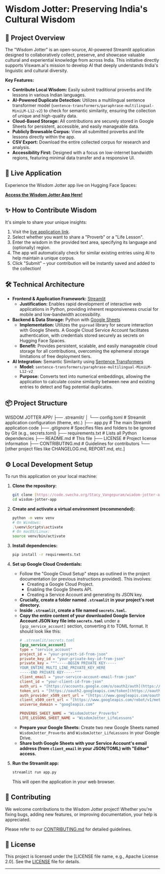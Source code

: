 # Wisdom Jotter: Preserving India's Cultural Wisdom

## 📜 Project Overview

The "Wisdom Jotter" is an open-source, AI-powered Streamlit application designed to collaboratively collect, preserve, and showcase valuable cultural and experiential knowledge from across India. This initiative directly supports Viswam.ai's mission to develop AI that deeply understands India's linguistic and cultural diversity.

**Key Features:**
* **Contribute Local Wisdom:** Easily submit traditional proverbs and life lessons in various Indian languages.
* **AI-Powered Duplicate Detection:** Utilizes a multilingual sentence transformer model (`sentence-transformers/paraphrase-multilingual-MiniLM-L12-v2`) to check for semantic similarity, ensuring the collection of unique and high-quality data.
* **Cloud-Based Storage:** All contributions are securely stored in Google Sheets for persistent, accessible, and easily manageable data.
* **Publicly Browsable Corpus:** View all submitted proverbs and life lessons directly within the app.
* **CSV Export:** Download the entire collected corpus for research and analysis.
* **Accessibility First:** Designed with a focus on low-internet bandwidth regions, featuring minimal data transfer and a responsive UI.

## 🚀 Live Application

Experience the Wisdom Jotter app live on Hugging Face Spaces:

[**Access the Wisdom Jotter App Here!**](https://huggingface.co/spaces/stacyv/wisdom-jotter)


## ✨ How to Contribute Wisdom

It's simple to share your unique insights:

1.  Visit the [live application link](https://huggingface.co/spaces/stacyv/wisdom-jotter).
2.  Select whether you want to share a "Proverb" or a "Life Lesson".
3.  Enter the wisdom in the provided text area, specifying its language and (optionally) region.
4.  The app will automatically check for similar existing entries using AI to help maintain a unique corpus.
5.  Click "Submit" – your contribution will be instantly saved and added to the collection!

## 🛠️ Technical Architecture

* **Frontend & Application Framework:** [Streamlit](https://streamlit.io/)
    * **Justification:** Enables rapid development of interactive web applications in Python, providing inherent responsiveness crucial for mobile and low-bandwidth accessibility.
* **Backend & Data Storage:** Python with [Google Sheets](https://docs.gspread.org/en/latest/)
    * **Implementation:** Utilizes the `gspread` library for secure interaction with Google Sheets. A Google Cloud Service Account facilitates authentication, with credentials stored securely as secrets on Hugging Face Spaces.
    * **Benefit:** Provides persistent, scalable, and easily manageable cloud storage for all contributions, overcoming the ephemeral storage limitations of free deployment tiers.
* **AI Integration:** Semantic Similarity using [Sentence Transformers](https://www.sbert.net/)
    * **Model:** `sentence-transformers/paraphrase-multilingual-MiniLM-L12-v2`
    * **Purpose:** Converts text into numerical embeddings, allowing the application to calculate cosine similarity between new and existing entries to detect and flag potential duplicates.

## 📦 Project Structure


WISDOM JOTTER APP/
├── .streamlit/
│   └── config.toml           # Streamlit application configuration (theme, etc.)
├── app.py                    # The main Streamlit application code
├── .gitignore                # Specifies files and folders to be ignored by Git (e.g., secrets.toml)
├── requirements.txt          # Lists all Python dependencies
├── README.md                 # This file
├── LICENSE                   # Project license information
├── CONTRIBUTING.md           # Guidelines for contributors
└── [other project files like CHANGELOG.md, REPORT.md, etc.]

## ⚙️ Local Development Setup

To run this application on your local machine:

1.  **Clone the repository:**
    ```bash
    git clone [https://code.swecha.org/Stacy_Vangepuram/wiadom-jotter-app.git](https://code.swecha.org/Stacy_Vangepuram/wisdom-jotter-app.git)
    cd wisdom-jotter-app
    ```

2.  **Create and activate a virtual environment (recommended):**
    ```bash
    python -m venv venv
    # On Windows:
    .\venv\Scripts\activate
    # On macOS/Linux:
    source venv/bin/activate
    ```

3.  **Install dependencies:**
    ```bash
    pip install -r requirements.txt
    ```

4.  **Set up Google Cloud Credentials:**
    * Follow the "Google Cloud Setup" steps as outlined in the project documentation (or previous instructions provided). This involves:
        * Creating a Google Cloud Project.
        * Enabling the Google Sheets API.
        * Creating a Service Account and generating its JSON key.
    * **Crucially, create a folder named `.streamlit` in your project's root directory.**
    * **Inside `.streamlit`, create a file named `secrets.toml`.**
    * **Copy the entire content of your downloaded Google Service Account JSON key file into `secrets.toml`** under a `[gcp_service_account]` section, converting it to TOML format. It should look like this:
        ```toml
        # .streamlit/secrets.toml
        [gcp_service_account]
        type = "service_account"
        project_id = "your-project-id-from-json"
        private_key_id = "your-private-key-id-from-json"
        private_key = """-----BEGIN PRIVATE KEY-----
        YOUR_ENTIRE_MULTI_LINE_PRIVATE_KEY_HERE
        -----END PRIVATE KEY-----"""
        client_email = "your-service-account-email-from-json"
        client_id = "your-client-id-from-json"
        auth_uri = "[https://accounts.google.com/o/oauth2/auth](https://accounts.google.com/o/oauth2/auth)"
        token_uri = "[https://oauth2.googleapis.com/token](https://oauth2.googleapis.com/token)"
        auth_provider_x509_cert_url = "[https://www.googleapis.com/oauth2/v1/certs](https://www.googleapis.com/oauth2/v1/certs)"
        client_x509_cert_url = "[https://www.googleapis.com/robot/v1/metadata/x509/your-service-account-email-url-encoded](https://www.googleapis.com/robot/v1/metadata/x509/your-service-account-email-url-encoded)"
        universe_domain = "googleapis.com"

        PROVERBS_SHEET_NAME = "WisdomJotter_Proverbs"
        LIFE_LESSONS_SHEET_NAME = "WisdomJotter_LifeLessons"
        ```
    * **Prepare your Google Sheets:** Create two new Google Sheets named `WisdomJotter_Proverbs` and `WisdomJotter_LifeLessons` in your Google Drive.
    * **Share both Google Sheets with your Service Account's email address (from `client_email` in your JSON/TOML) with "Editor" access.**

5.  **Run the Streamlit app:**
    ```bash
    streamlit run app.py
    ```
    This will open the application in your web browser.

## 🤝 Contributing

We welcome contributions to the Wisdom Jotter project! Whether you're fixing bugs, adding new features, or improving documentation, your help is appreciated.

Please refer to our [CONTRIBUTING.md](CONTRIBUTING.md) for detailed guidelines.

## 📄 License

This project is licensed under the [LICENSE file name, e.g., Apache License 2.0]. See the [LICENSE](LICENSE) file for details.



---